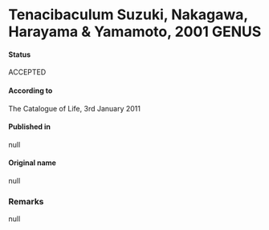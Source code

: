 Tenacibaculum Suzuki, Nakagawa, Harayama & Yamamoto, 2001 GENUS
=======

#### Status
ACCEPTED

#### According to
The Catalogue of Life, 3rd January 2011

#### Published in
null

#### Original name
null

### Remarks
null